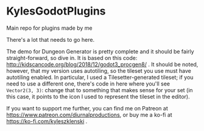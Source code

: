# KylesGodotPlugins
Main repo for plugins made by me

There's a lot that needs to go here.

The demo for Dungeon Generator is pretty complete and it should be fairly straight-forward, so dive in. It is based on this code: http://kidscancode.org/blog/2018/12/godot3_procgen8/ . It should be noted, however, that my version uses autotiling, so the tileset you use must have autotiling enabled. In particular, I used a Tilesetter-generated tileset; if you need to use a different one, there's code in here where you'll see `Vector2(3, 3)`: change that to something that makes sense for your set (in this case, it points to the icon I used to represent the tileset in the editor).

If you want to support me further, you can find me on Patreon at https://www.patreon.com/diurnalproductions, or buy me a ko-fi at https://ko-fi.com/kyleszklenski .
